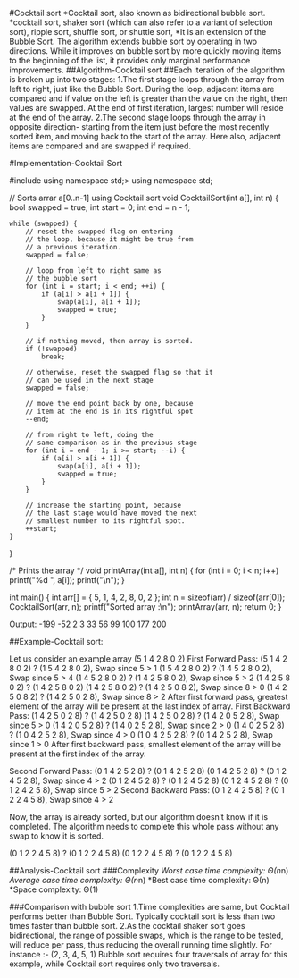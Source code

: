 #Cocktail sort
*Cocktail sort, also known as bidirectional bubble sort.
*cocktail sort, shaker sort (which can also refer to a variant of selection sort), ripple sort, shuffle sort, or shuttle sort,
*It is an extension of the Bubble Sort. The algorithm extends bubble sort by operating in two directions. While it improves on bubble sort by more quickly moving items to the beginning of the list, it provides only marginal performance improvements.
##Algorithm-Cocktail sort
##Each iteration of the algorithm is broken up into two stages: 
1.The first stage loops through the array from left to right, just like the Bubble Sort. During the loop, adjacent items are compared and if value on the left is greater than the value on the right, then values are swapped. At the end of first iteration, largest number will reside at the end of the array.
2.The second stage loops through the array in opposite direction- starting from the item just before the most recently sorted item, and moving back to the start of the array. Here also, adjacent items are compared and are swapped if required.


#Implementation-Cocktail Sort

#include <iostream>
using namespace std;>
using namespace std;

// Sorts arrar a[0..n-1] using Cocktail sort
void CocktailSort(int a[], int n)
{
	bool swapped = true;
	int start = 0;
	int end = n - 1;

	while (swapped) {
		// reset the swapped flag on entering
		// the loop, because it might be true from
		// a previous iteration.
		swapped = false;

		// loop from left to right same as
		// the bubble sort
		for (int i = start; i < end; ++i) {
			if (a[i] > a[i + 1]) {
				swap(a[i], a[i + 1]);
				swapped = true;
			}
		}

		// if nothing moved, then array is sorted.
		if (!swapped)
			break;

		// otherwise, reset the swapped flag so that it
		// can be used in the next stage
		swapped = false;

		// move the end point back by one, because
		// item at the end is in its rightful spot
		--end;

		// from right to left, doing the
		// same comparison as in the previous stage
		for (int i = end - 1; i >= start; --i) {
			if (a[i] > a[i + 1]) {
				swap(a[i], a[i + 1]);
				swapped = true;
			}
		}

		// increase the starting point, because
		// the last stage would have moved the next
		// smallest number to its rightful spot.
		++start;
	}
}

/* Prints the array */
void printArray(int a[], int n)
{
	for (int i = 0; i < n; i++)
		printf("%d ", a[i]);
	printf("\n");
}


int main()
{
	int arr[] = { 5, 1, 4, 2, 8, 0, 2 };
	int n = sizeof(arr) / sizeof(arr[0]);
	CocktailSort(arr, n);
	printf("Sorted array :\n");
	printArray(arr, n);
	return 0;
}




Output: 
-199 -52 2 3 33 56 99 100 177 200 
	
 

##Example-Cocktail sort: 

Let us consider an example array (5 1 4 2 8 0 2)
First Forward Pass: 
(5 1 4 2 8 0 2) ? (1 5 4 2 8 0 2), Swap since 5 > 1 
(1 5 4 2 8 0 2) ? (1 4 5 2 8 0 2), Swap since 5 > 4 
(1 4 5 2 8 0 2) ? (1 4 2 5 8 0 2), Swap since 5 > 2 
(1 4 2 5 8 0 2) ? (1 4 2 5 8 0 2) 
(1 4 2 5 8 0 2) ? (1 4 2 5 0 8 2), Swap since 8 > 0 
(1 4 2 5 0 8 2) ? (1 4 2 5 0 2 8), Swap since 8 > 2
After first forward pass, greatest element of the array will be present at the last index of array.
First Backward Pass: 
(1 4 2 5 0 2 8) ? (1 4 2 5 0 2 8) 
(1 4 2 5 0 2 8) ? (1 4 2 0 5 2 8), Swap since 5 > 0 
(1 4 2 0 5 2 8) ? (1 4 0 2 5 2 8), Swap since 2 > 0 
(1 4 0 2 5 2 8) ? (1 0 4 2 5 2 8), Swap since 4 > 0 
(1 0 4 2 5 2 8) ? (0 1 4 2 5 2 8), Swap since 1 > 0
After first backward pass, smallest element of the array will be present at the first index of the array.

Second Forward Pass: 
(0 1 4 2 5 2 8) ? (0 1 4 2 5 2 8) 
(0 1 4 2 5 2 8) ? (0 1 2 4 5 2 8), Swap since 4 > 2 
(0 1 2 4 5 2 8) ? (0 1 2 4 5 2 8) 
(0 1 2 4 5 2 8) ? (0 1 2 4 2 5 8), Swap since 5 > 2
Second Backward Pass: 
(0 1 2 4 2 5 8) ? (0 1 2 2 4 5 8), Swap since 4 > 2

Now, the array is already sorted, but our algorithm doesn’t know if it is completed. The algorithm needs to complete this whole pass without any swap to know it is sorted.
 
(0 1 2 2 4 5 8) ? (0 1 2 2 4 5 8) 
(0 1 2 2 4 5 8) ? (0 1 2 2 4 5 8)

##Analysis-Cocktail sort
###Complexity
*Worst case time complexity: Θ(n*n)
*Average case time complexity: Θ(n*n)
*Best case time complexity: Θ(n)
*Space complexity: Θ(1)

###Comparison with bubble sort
1.Time complexities are same, but Cocktail performs better than Bubble Sort. Typically cocktail sort is less than two times faster than bubble sort.
2.As the cocktail shaker sort goes bidirectional, the range of possible swaps, which is the range to be tested, will reduce per pass, thus reducing the overall running time slightly. For instance :- (2, 3, 4, 5, 1) Bubble sort requires four traversals of array for this example, while Cocktail sort requires only two traversals.





